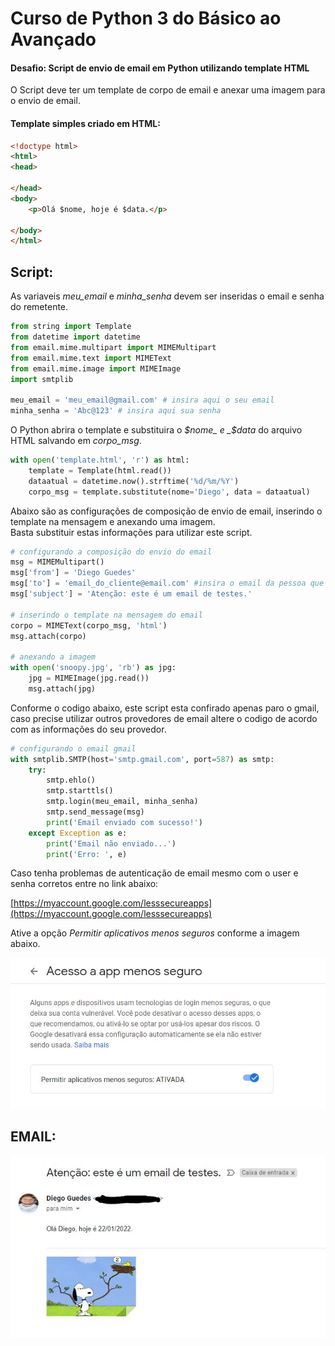 # Curso de Python 3 do Básico ao Avançado 
#### Desafio: Script de envio de email em Python utilizando template HTML

O Script deve ter um template de corpo de email e anexar uma imagem para o envio de email. 


#### Template simples criado em HTML: 
```html 
<!doctype html>
<html>
<head>

</head>
<body>
    <p>Olá $nome, hoje é $data.</p>

</body>
</html>
```

## Script: 

As variaveis _meu_email_ e _minha_senha_ devem ser inseridas o email e senha do remetente.  

```python
from string import Template
from datetime import datetime
from email.mime.multipart import MIMEMultipart
from email.mime.text import MIMEText
from email.mime.image import MIMEImage
import smtplib

meu_email = 'meu_email@gmail.com' # insira aqui o seu email
minha_senha = 'Abc@123' # insira aqui sua senha
```

O Python abrira o template e substituira o _$nome_ e _$data_ do arquivo HTML salvando em _corpo_msg_. 

```python
with open('template.html', 'r') as html:
    template = Template(html.read())
    dataatual = datetime.now().strftime('%d/%m/%Y')
    corpo_msg = template.substitute(nome='Diego', data = dataatual)
```

Abaixo são as configurações de composição de envio de email, inserindo o template na mensagem e anexando uma imagem. </br>
Basta substituir estas informações para utilizar este script.

```python
# configurando a composição do envio do email
msg = MIMEMultipart()
msg['from'] = 'Diego Guedes'
msg['to'] = 'email_do_cliente@email.com' #insira o email da pessoa que vai receber o seu email
msg['subject'] = 'Atenção: este é um email de testes.'

# inserindo o template na mensagem do email
corpo = MIMEText(corpo_msg, 'html')
msg.attach(corpo)

# anexando a imagem
with open('snoopy.jpg', 'rb') as jpg:
    jpg = MIMEImage(jpg.read())
    msg.attach(jpg)
```

Conforme o codigo abaixo, este script esta confirado apenas paro o gmail, caso precise utilizar outros provedores de email altere o codigo de acordo com as informações do seu provedor.
```python
# configurando o email gmail
with smtplib.SMTP(host='smtp.gmail.com', port=587) as smtp:
    try:
        smtp.ehlo()
        smtp.starttls()
        smtp.login(meu_email, minha_senha)
        smtp.send_message(msg)
        print('Email enviado com sucesso!')
    except Exception as e:
        print('Email não enviado...')
        print('Erro: ', e)
```

Caso tenha problemas de autenticação de email mesmo com o user e senha corretos entre no link abaixo:

[https://myaccount.google.com/lesssecureapps](https://myaccount.google.com/lesssecureapps)

Ative a opção *Permitir aplicativos menos seguros* conforme a imagem abaixo.

![ativar opção de app no gmail](https://github.com/diegoguedes91/enviando_email_com_Python/blob/main/ativar_app.JPG)


## EMAIL: 

![imagem do email enviado](https://github.com/diegoguedes91/enviando_email_com_Python/blob/main/email.JPG)
